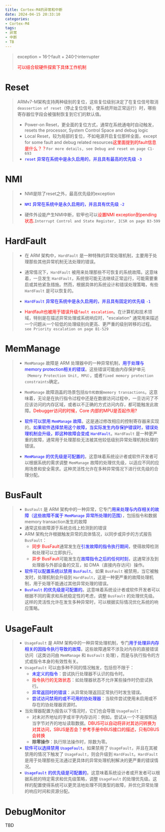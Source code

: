 ```yaml
---
title: Cortex-M4的异常和中断
date: 2024-04-15 20:33:10
categories:
- Cortex-M4
tags:
- 异常
- 中断
- TB
---
```


> exception = 16个fault + 240个interrupter
>
> <font color=red>可以结合软硬件探索下具体工作机制</font>

# Reset

> ARMv7-M架构支持两种级别的复位，这些复位级别决定了在复位信号取消`deassertion of reset`（停止复位信号，使系统开始正常运行）时，哪些寄存器位字段会被强制恢复到它们的默认值。
>
> - Power-on Reset，更全面的复位方式，通常在系统通电时自动触发，resets the processor, System Control Space and debug logic
> - Local Reset，较为局部的复位，不如电源开启复位那样全面，except for some fault and debug related resources<font color=red>这里面提到的fault信息是什么？？</font>`For more details, see Debug and reset on page C1-693`
> - <font color=blue>`reset` 异常在系统中是永久启用的，并且具有最高的优先级 `-3`</font>

# NMI

> - NMI是除了reset之外，最高优先级的exception
>
> - <font color=blue>`NMI`
>    异常在系统中是永久启用的，并且具有优先级 `-2`</font>
> - 硬件外设能产生NMI中断，软甲也可以<font color=red>设置NMI exception到pending状态.</font>`Interrupt Control and State Register, ICSR on page B3-599  `

# HardFault

> - 在 ARM 架构中，`HardFault` 是一种特殊的异常处理机制，主要用于处理那些其他异常机制无法处理的错误。
>
> - 通常情况下，`HardFault` 被用来处理那些不可恢复的系统故障。这意味着，一旦发生 `HardFault`，系统很可能无法继续正常运行，可能需要重启或其他紧急措施。然而，根据具体的系统设计和错误处理策略，有些 `HardFault` 是可以恢复的。
>
> - <font color=blue>`HardFault` 异常在系统中是永久启用的，并且具有固定的优先级 `-1`</font>
> - <font color=red>Hardfault也被用于错误升级`fault escalation`</font>。在计算机和技术领域，特别是在描述异常处理或系统响应时，"escalation" 通常用来描述一个问题从一个较低的处理级别向更高、更严重的级别转移的过程。`see Priority escalation on page B1-529  `

# MemManage   

> - `MemManage` 故障是 ARM 处理器中的一种异常机制，<font color=blue>用于处理与memory protection相关的错误</font>。这些错误可能由内存保护单元`（Memory Protection Unit, MPU）`，或者`fixed memory protection constraints`确定。
>
> - `MemManage` 故障涵盖的场景包括`指令和数据memory transactions`。这意味着，无论是在执行指令过程中还是在数据访问过程中，一旦访问了不应该访问的内存区域，或者以不正确的方式访问内存，都可能触发此故障。<font color=red>Debugger访问的时候，Core 内部的MPU是否起作用?</font>
>
> - <font color=blue>软件可以禁用 `MemManage` 故障</font>。这是通过修改相应的控制寄存器来实现的。<font color=blue>如果软件选择禁用这个故障，当实际发生内存保护错误时，错误处理机制会升级，即这种故障会变成 `HardFault`</font>。`HardFault` 是一种更严重的故障，通常用于处理那些无法被其他较低级别异常处理机制处理的错误。
>
> - <font color=blue>`MemManage` 的优先级是可配置的</font>。这意味着系统设计者或软件开发者可以根据系统的需求调整 `MemManage` 故障的处理优先级，以适应不同的应用场景和安全需求。这种灵活性允许在多种异常情况下进行优先级的合理分配。

# BusFault  

> - `BusFault` 是 ARM 架构中的一种异常，它专门<font color=blue>用来处理与内存相关的故障（这些故障不属于 `MemManage` 异常所处理的范围）</font>，包括指令和数据memory transaction发生的故障
> - 通常这些故障源于系统总线上检测到的错误
> - ARM 架构允许根据触发异常的具体情况，以同步或异步的方式报告 `BusFault`：
>   - <font color=red>同步 BusFault</font>通常发生在<font color=blue>引发故障的指令执行期间</font>，使得故障检测和处理可以立即执行。
>   - <font color=red>异步 BusFault</font>可能发生在<font color=blue>故障指令之后的任何时刻</font>，这通常涉及到处理器与外部设备的交互，如 DMA（直接内存访问）操作。
> - <font color=blue>软件可以配置系统以禁用 `BusFault`</font>。如果 `BusFault` 被禁用，当它被触发时，处理机制会升级到 `HardFault`，这是一种更严重的故障处理机制，用于处理不能通过其他异常处理的错误。
> - <font color=blue>`BusFault` 的优先级是可配置的</font>。这意味着系统设计者或软件开发者可以根据不同的需求和系统稳定性的考虑，调整 `BusFault` 的处理优先级。这样的灵活性允许在发生多种异常时，可以根据实际情况优化系统的响应策略。

# UsageFault  

> - `UsageFault` 是 ARM 架构中的一种异常处理机制，专门<font color=blue>用于处理非内存相关的因指令执行导致的故障</font>。这些故障通常不涉及对内存的直接错误访问（这类访问由 `MemManage` 和 `BusFault` 处理），而是与执行指令的方式或指令本身的有效性有关。
> - `UsageFault` 可以由多种不同的情况触发，包括但不限于：
>   - <font color=blue>未定义的指令</font>：尝试执行处理器不认识的指令时。
>   - <font color=red>指令执行的无效状态</font>：如处理器状态不允许某些操作时仍尝试执行。
>   - <font color=blue>异常返回时的错误</font>：从异常处理返回正常执行时发生错误。
>   - <font color=blue>尝试访问禁用的或不可用的协处理器</font>：当软件尝试使用未启用或不存在的协处理器资源时。
> - 当处理器配置为报告以下情况时，它们也会导致 `UsageFault`：
>   - 对未对齐地址的字或半字内存访问：例如，尝试从一个不是按照适当字节对齐的地址读取数据。<font color=red>DBUS可以自动将非对其访问转换为对其访问，SBUS是否会？参考手册中BUS接口的描述，只有DBUS会转换</font>
>   - **除零操作**：执行除法操作时，除数为零。
> - <font color=blue>软件可以选择禁用 `UsageFault`</font>。如果禁用了 `UsageFault`，并且在其被禁用的情况下触发了 `UsageFault`，则会升级到 `HardFault`。`HardFault` 是用于处理那些无法通过更具体的异常处理机制解决的更严重的错误情况。
> - <font color=blue>`UsageFault` 的优先级是可配置的</font>。这意味着系统设计者或开发者可以根据系统的特定需求和优先级策略，调整 `UsageFault` 的处理优先级。这样的配置使得系统可以更灵活地处理不同类型的故障，并优化异常处理的响应时间和资源分配。

# DebugMonitor

TBD
